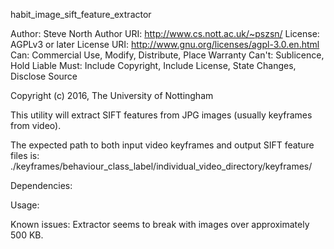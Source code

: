 habit_image_sift_feature_extractor

Author:  Steve North
Author URI:  http://www.cs.nott.ac.uk/~pszsn/
License: AGPLv3 or later
License URI: http://www.gnu.org/licenses/agpl-3.0.en.html
Can: Commercial Use, Modify, Distribute, Place Warranty
Can't: Sublicence, Hold Liable
Must: Include Copyright, Include License, State Changes, Disclose Source

Copyright (c) 2016, The University of Nottingham

This utility will extract SIFT features from JPG images (usually keyframes from video).

The expected path to both input video keyframes and output SIFT feature files is: 
./keyframes/behaviour_class_label/individual_video_directory/keyframes/

Dependencies: 

Usage: 

Known issues:
Extractor seems to break with images over approximately 500 KB.
